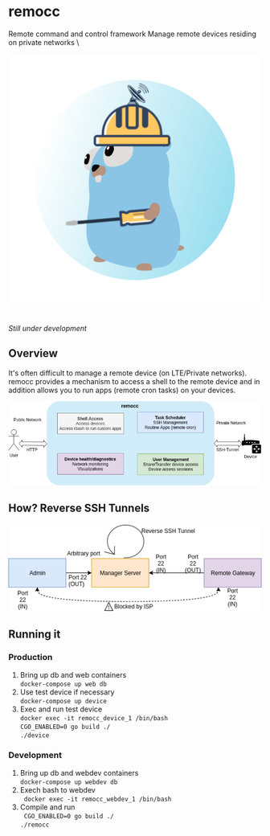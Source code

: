 # remocc
Remote command and control framework
Manage remote devices residing on private networks \

<p align="center">
<img src="https://github.com/rraks/remocc/blob/master/docs/logo.png">
<img docs/logo.png >
</p>

*Still under development*

## Overview
It's often difficult to manage a remote device (on LTE/Private networks). remocc provides 
a mechanism to access a shell to the remote device and in addition allows you to run apps (remote cron tasks) on your devices.
<p align="center">
<img src="https://github.com/rraks/remocc/blob/master/docs/overview.png">
</p>

## How? Reverse SSH Tunnels
<p align="center">
<img src="https://github.com/rraks/remocc/blob/master/docs/reverse.png" >
</p>


## Running it
### Production 
1. Bring up db and web containers \
`docker-compose up web db`
2. Use test device if necessary \
`docker-compose up device`
3. Exec and run test device \
`docker exec -it remocc_device_1 /bin/bash `\
`CGO_ENABLED=0 go build ./` \
`./device`

### Development
1. Bring up db and webdev containers \
`docker-compose up webdev db`
2. Exech bash to webdev  \
` docker exec -it remocc_webdev_1 /bin/bash`
3. Compile and run \
` CGO_ENABLED=0 go build ./` \
`./remocc`



